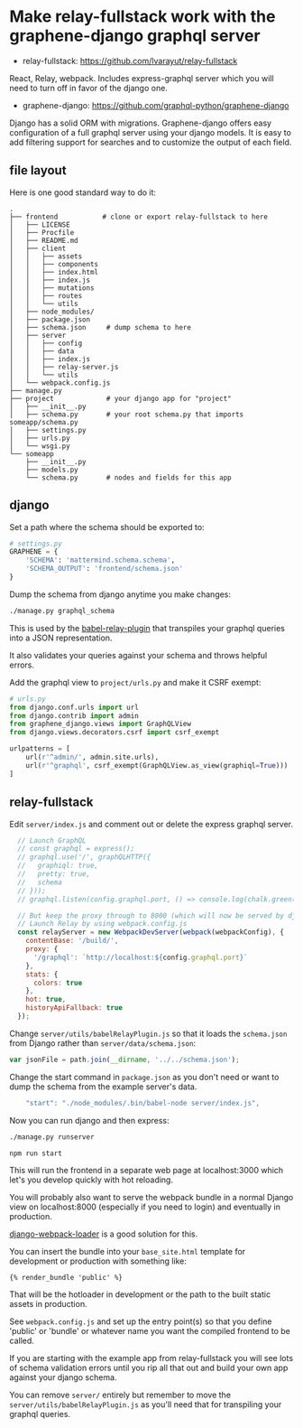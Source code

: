 # Make relay-fullstack work with the graphene-django graphql server

- relay-fullstack: https://github.com/lvarayut/relay-fullstack

React, Relay, webpack. Includes express-graphql server which you will need to turn off in favor of the django one.

- graphene-django: https://github.com/graphql-python/graphene-django

Django has a solid ORM with migrations. Graphene-django offers easy configuration of a full graphql server using your django models. It is easy to add filtering support for searches and to customize the output of each field.

## file layout

Here is one good standard way to do it:

```
.
├── frontend           # clone or export relay-fullstack to here
│   ├── LICENSE
│   ├── Procfile
│   ├── README.md
│   ├── client
│   │   ├── assets
│   │   ├── components
│   │   ├── index.html
│   │   ├── index.js
│   │   ├── mutations
│   │   ├── routes
│   │   └── utils
│   ├── node_modules/
│   ├── package.json
│   ├── schema.json     # dump schema to here
│   ├── server
│   │   ├── config
│   │   ├── data
│   │   ├── index.js
│   │   ├── relay-server.js
│   │   └── utils
│   └── webpack.config.js
├── manage.py
├── project             # your django app for "project"
│   ├── __init__.py
│   ├── schema.py       # your root schema.py that imports someapp/schema.py
│   ├── settings.py
│   ├── urls.py
│   └── wsgi.py
└── someapp
    ├── __init__.py
    ├── models.py
    └── schema.py       # nodes and fields for this app
```

## django

Set a path where the schema should be exported to:

```python
# settings.py
GRAPHENE = {
    'SCHEMA': 'mattermind.schema.schema',
    'SCHEMA_OUTPUT': 'frontend/schema.json'
}
```

Dump the schema from django anytime you make changes:

```sh
./manage.py graphql_schema
```

This is used by the [babel-relay-plugin](https://www.npmjs.com/package/babel-relay-plugin) that transpiles your graphql queries into a JSON representation.

It also validates your queries against your schema and throws helpful errors.

Add the graphql view to `project/urls.py` and make it CSRF exempt:

```python
# urls.py
from django.conf.urls import url
from django.contrib import admin
from graphene_django.views import GraphQLView
from django.views.decorators.csrf import csrf_exempt

urlpatterns = [
    url(r'^admin/', admin.site.urls),
    url(r'^graphql', csrf_exempt(GraphQLView.as_view(graphiql=True)))
]
```

## relay-fullstack

Edit `server/index.js` and comment out or delete the express graphql server.

```js
  // Launch GraphQL
  // const graphql = express();
  // graphql.use('/', graphQLHTTP({
  //   graphiql: true,
  //   pretty: true,
  //   schema
  // }));
  // graphql.listen(config.graphql.port, () => console.log(chalk.green(`GraphQL is listening on port ${config.graphql.port}`)));

  // But keep the proxy through to 8000 (which will now be served by django)
  // Launch Relay by using webpack.config.js
  const relayServer = new WebpackDevServer(webpack(webpackConfig), {
    contentBase: '/build/',
    proxy: {
      '/graphql': `http://localhost:${config.graphql.port}`
    },
    stats: {
      colors: true
    },
    hot: true,
    historyApiFallback: true
  });
```

Change `server/utils/babelRelayPlugin.js` so that it loads the `schema.json` from Django rather than `server/data/schema.json`:

```js
var jsonFile = path.join(__dirname, '../../schema.json');
```

Change the start command in `package.json` as you don't need or want to dump the schema from the example server's data.

```js
    "start": "./node_modules/.bin/babel-node server/index.js",
```

Now you can run django and then express:

```sh
./manage.py runserver
```

```sh
npm run start
```

This will run the frontend in a separate web page at localhost:3000 which let's you develop quickly with hot reloading.

You will probably also want to serve the webpack bundle in a normal Django view on localhost:8000 (especially if you need to login) and eventually in production.

[django-webpack-loader](https://github.com/owais/django-webpack-loader) is a good solution for this.

You can insert the bundle into your `base_site.html` template for development or production with something like:

```
{% render_bundle 'public' %}
```

That will be the hotloader in development or the path to the built static assets in production.

See `webpack.config.js` and set up the entry point(s) so that you define 'public' or 'bundle' or whatever name you want the compiled frontend to be called.

If you are starting with the example app from relay-fullstack you will see lots of schema validation errors until you rip all that out and build your own app against your django schema.

You can remove `server/` entirely but remember to move the `server/utils/babelRelayPlugin.js` as you'll need that for transpiling your graphql queries.
